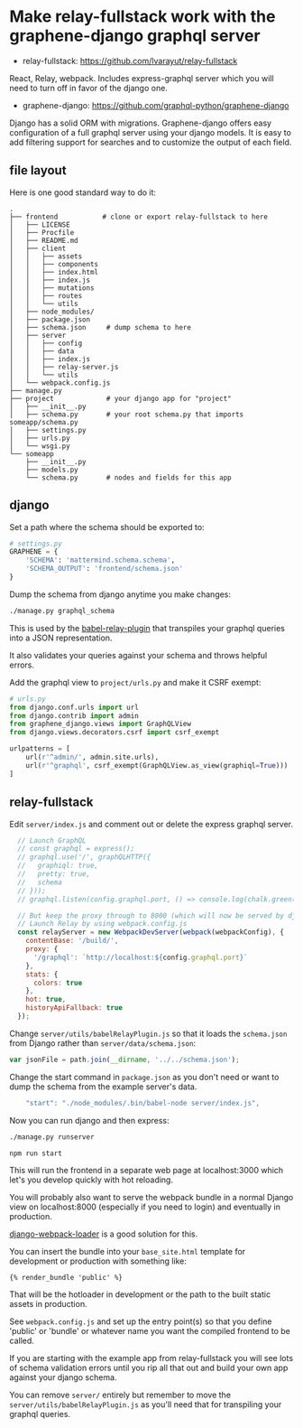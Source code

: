 # Make relay-fullstack work with the graphene-django graphql server

- relay-fullstack: https://github.com/lvarayut/relay-fullstack

React, Relay, webpack. Includes express-graphql server which you will need to turn off in favor of the django one.

- graphene-django: https://github.com/graphql-python/graphene-django

Django has a solid ORM with migrations. Graphene-django offers easy configuration of a full graphql server using your django models. It is easy to add filtering support for searches and to customize the output of each field.

## file layout

Here is one good standard way to do it:

```
.
├── frontend           # clone or export relay-fullstack to here
│   ├── LICENSE
│   ├── Procfile
│   ├── README.md
│   ├── client
│   │   ├── assets
│   │   ├── components
│   │   ├── index.html
│   │   ├── index.js
│   │   ├── mutations
│   │   ├── routes
│   │   └── utils
│   ├── node_modules/
│   ├── package.json
│   ├── schema.json     # dump schema to here
│   ├── server
│   │   ├── config
│   │   ├── data
│   │   ├── index.js
│   │   ├── relay-server.js
│   │   └── utils
│   └── webpack.config.js
├── manage.py
├── project             # your django app for "project"
│   ├── __init__.py
│   ├── schema.py       # your root schema.py that imports someapp/schema.py
│   ├── settings.py
│   ├── urls.py
│   └── wsgi.py
└── someapp
    ├── __init__.py
    ├── models.py
    └── schema.py       # nodes and fields for this app
```

## django

Set a path where the schema should be exported to:

```python
# settings.py
GRAPHENE = {
    'SCHEMA': 'mattermind.schema.schema',
    'SCHEMA_OUTPUT': 'frontend/schema.json'
}
```

Dump the schema from django anytime you make changes:

```sh
./manage.py graphql_schema
```

This is used by the [babel-relay-plugin](https://www.npmjs.com/package/babel-relay-plugin) that transpiles your graphql queries into a JSON representation.

It also validates your queries against your schema and throws helpful errors.

Add the graphql view to `project/urls.py` and make it CSRF exempt:

```python
# urls.py
from django.conf.urls import url
from django.contrib import admin
from graphene_django.views import GraphQLView
from django.views.decorators.csrf import csrf_exempt

urlpatterns = [
    url(r'^admin/', admin.site.urls),
    url(r'^graphql', csrf_exempt(GraphQLView.as_view(graphiql=True)))
]
```

## relay-fullstack

Edit `server/index.js` and comment out or delete the express graphql server.

```js
  // Launch GraphQL
  // const graphql = express();
  // graphql.use('/', graphQLHTTP({
  //   graphiql: true,
  //   pretty: true,
  //   schema
  // }));
  // graphql.listen(config.graphql.port, () => console.log(chalk.green(`GraphQL is listening on port ${config.graphql.port}`)));

  // But keep the proxy through to 8000 (which will now be served by django)
  // Launch Relay by using webpack.config.js
  const relayServer = new WebpackDevServer(webpack(webpackConfig), {
    contentBase: '/build/',
    proxy: {
      '/graphql': `http://localhost:${config.graphql.port}`
    },
    stats: {
      colors: true
    },
    hot: true,
    historyApiFallback: true
  });
```

Change `server/utils/babelRelayPlugin.js` so that it loads the `schema.json` from Django rather than `server/data/schema.json`:

```js
var jsonFile = path.join(__dirname, '../../schema.json');
```

Change the start command in `package.json` as you don't need or want to dump the schema from the example server's data.

```js
    "start": "./node_modules/.bin/babel-node server/index.js",
```

Now you can run django and then express:

```sh
./manage.py runserver
```

```sh
npm run start
```

This will run the frontend in a separate web page at localhost:3000 which let's you develop quickly with hot reloading.

You will probably also want to serve the webpack bundle in a normal Django view on localhost:8000 (especially if you need to login) and eventually in production.

[django-webpack-loader](https://github.com/owais/django-webpack-loader) is a good solution for this.

You can insert the bundle into your `base_site.html` template for development or production with something like:

```
{% render_bundle 'public' %}
```

That will be the hotloader in development or the path to the built static assets in production.

See `webpack.config.js` and set up the entry point(s) so that you define 'public' or 'bundle' or whatever name you want the compiled frontend to be called.

If you are starting with the example app from relay-fullstack you will see lots of schema validation errors until you rip all that out and build your own app against your django schema.

You can remove `server/` entirely but remember to move the `server/utils/babelRelayPlugin.js` as you'll need that for transpiling your graphql queries.
